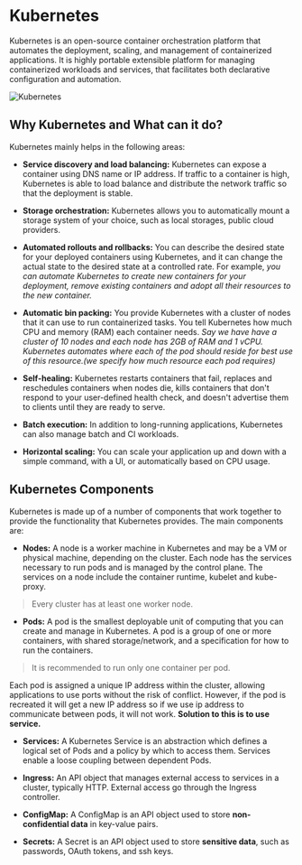 # Kubernetes 

Kubernetes is an open-source container orchestration platform that automates the deployment, scaling, and management of containerized applications. It is highly portable extensible platform for managing containerized workloads and services, that facilitates both declarative configuration and automation.

![Kubernetes](https://kubernetes.io/public/imagesdocs/Container_Evolution.svg)

## Why Kubernetes and What can it do?

Kubernetes mainly helps in the following areas:

- **Service discovery and load balancing:** Kubernetes can expose a container using DNS name or IP address. If traffic to a container is high, Kubernetes is able to load balance and distribute the network traffic so that the deployment is stable.

- **Storage orchestration:** Kubernetes allows you to automatically mount a storage system of your choice, such as local storages, public cloud providers.

- **Automated rollouts and rollbacks:** You can describe the desired state for your deployed containers using Kubernetes, and it can change the actual state to the desired state at a controlled rate. For example, *you can automate Kubernetes to create new containers for your deployment, remove existing containers and adopt all their resources to the new container.*

- **Automatic bin packing:** You provide Kubernetes with a cluster of nodes that it can use to run containerized tasks. You tell Kubernetes how much CPU and memory (RAM) each container needs. *Say we have have a cluster of 10 nodes and each node has 2GB of RAM and 1 vCPU. Kubernetes automates where each of the pod should reside for best use of this resource.(we specify how much resource each pod requires)*

- **Self-healing:** Kubernetes restarts containers that fail, replaces and reschedules containers when nodes die, kills containers that don't respond to your user-defined health check, and doesn't advertise them to clients until they are ready to serve.

- **Batch execution:** In addition to long-running applications, Kubernetes can also manage batch and CI workloads.

- **Horizontal scaling:** You can scale your application up and down with a simple command, with a UI, or automatically based on CPU usage.

## Kubernetes Components

Kubernetes is made up of a number of components that work together to provide the functionality that Kubernetes provides. The main components are:

- **Nodes:** A node is a worker machine in Kubernetes and may be a VM or physical machine, depending on the cluster. Each node has the services necessary to run pods and is managed by the control plane. The services on a node include the container runtime, kubelet and kube-proxy.

> Every cluster has at least one worker node.

- **Pods:** A pod is the smallest deployable unit of computing that you can create and manage in Kubernetes. A pod is a group of one or more containers, with shared storage/network, and a specification for how to run the containers. 

> It is recommended to run only one container per pod. 

Each pod is assigned a unique IP address within the cluster, allowing applications to use ports without the risk of conflict. However, if the pod is recreated it will get a new IP address so if we use ip address to communicate between pods, it will not work. **Solution to this is to use service.**

- **Services:** A Kubernetes Service is an abstraction which defines a logical set of Pods and a policy by which to access them. Services enable a loose coupling between dependent Pods.

- **Ingress:** An API object that manages external access to services in a cluster, typically HTTP. External access go through the Ingress controller.

- **ConfigMap:** A ConfigMap is an API object used to store **non-confidential data** in key-value pairs.

- **Secrets:** A Secret is an API object used to store **sensitive data**, such as passwords, OAuth tokens, and ssh keys.